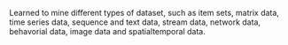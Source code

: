 Learned to mine different types of dataset, such as item sets, matrix data, time series data, sequence and text data, stream data, network data, behavorial data, image data and spatialtemporal data. 
